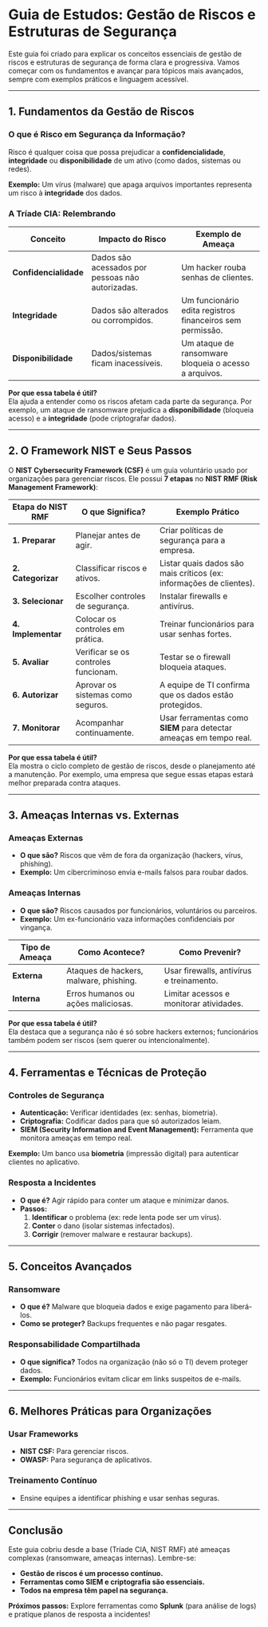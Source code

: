 # Guia de Estudos: Gestão de Riscos e Estruturas de Segurança  

Este guia foi criado para explicar os conceitos essenciais de gestão de riscos e estruturas de segurança de forma clara e progressiva. Vamos começar com os fundamentos e avançar para tópicos mais avançados, sempre com exemplos práticos e linguagem acessível.  

---

## 1. Fundamentos da Gestão de Riscos  

### O que é Risco em Segurança da Informação?  
Risco é qualquer coisa que possa prejudicar a **confidencialidade**, **integridade** ou **disponibilidade** de um ativo (como dados, sistemas ou redes).  

**Exemplo:** Um vírus (malware) que apaga arquivos importantes representa um risco à **integridade** dos dados.  

### A Tríade CIA: Relembrando  

| Conceito             | Impacto do Risco                            | Exemplo de Ameaça                                       |
|----------------------|---------------------------------------------|----------------------------------------------------------|
| **Confidencialidade**| Dados são acessados por pessoas não autorizadas. | Um hacker rouba senhas de clientes.                   |
| **Integridade**      | Dados são alterados ou corrompidos.         | Um funcionário edita registros financeiros sem permissão.|
| **Disponibilidade**  | Dados/sistemas ficam inacessíveis.          | Um ataque de ransomware bloqueia o acesso a arquivos.   |

**Por que essa tabela é útil?**  
Ela ajuda a entender como os riscos afetam cada parte da segurança. Por exemplo, um ataque de ransomware prejudica a **disponibilidade** (bloqueia acesso) e a **integridade** (pode criptografar dados).  

---

## 2. O Framework NIST e Seus Passos  

O **NIST Cybersecurity Framework (CSF)** é um guia voluntário usado por organizações para gerenciar riscos. Ele possui **7 etapas** no **NIST RMF (Risk Management Framework)**:  

| Etapa do NIST RMF | O que Significa?                       | Exemplo Prático                                               |
|-------------------|----------------------------------------|----------------------------------------------------------------|
| **1. Preparar**    | Planejar antes de agir.                | Criar políticas de segurança para a empresa.                   |
| **2. Categorizar** | Classificar riscos e ativos.           | Listar quais dados são mais críticos (ex: informações de clientes). |
| **3. Selecionar**  | Escolher controles de segurança.       | Instalar firewalls e antivírus.                                |
| **4. Implementar** | Colocar os controles em prática.       | Treinar funcionários para usar senhas fortes.                  |
| **5. Avaliar**     | Verificar se os controles funcionam.   | Testar se o firewall bloqueia ataques.                         |
| **6. Autorizar**   | Aprovar os sistemas como seguros.      | A equipe de TI confirma que os dados estão protegidos.         |
| **7. Monitorar**   | Acompanhar continuamente.              | Usar ferramentas como **SIEM** para detectar ameaças em tempo real. |

**Por que essa tabela é útil?**  
Ela mostra o ciclo completo de gestão de riscos, desde o planejamento até a manutenção. Por exemplo, uma empresa que segue essas etapas estará melhor preparada contra ataques.  

---

## 3. Ameaças Internas vs. Externas  

### Ameaças Externas  
- **O que são?** Riscos que vêm de fora da organização (hackers, vírus, phishing).  
- **Exemplo:** Um cibercriminoso envia e-mails falsos para roubar dados.  

### Ameaças Internas  
- **O que são?** Riscos causados por funcionários, voluntários ou parceiros.  
- **Exemplo:** Um ex-funcionário vaza informações confidenciais por vingança.  

| Tipo de Ameaça   | Como Acontece?                           | Como Prevenir?                                    |
|------------------|-------------------------------------------|---------------------------------------------------|
| **Externa**      | Ataques de hackers, malware, phishing.    | Usar firewalls, antivírus e treinamento.          |
| **Interna**      | Erros humanos ou ações maliciosas.        | Limitar acessos e monitorar atividades.           |

**Por que essa tabela é útil?**  
Ela destaca que a segurança não é só sobre hackers externos; funcionários também podem ser riscos (sem querer ou intencionalmente).  

---

## 4. Ferramentas e Técnicas de Proteção  

### Controles de Segurança  
- **Autenticação:** Verificar identidades (ex: senhas, biometria).  
- **Criptografia:** Codificar dados para que só autorizados leiam.  
- **SIEM (Security Information and Event Management):** Ferramenta que monitora ameaças em tempo real.  

**Exemplo:** Um banco usa **biometria** (impressão digital) para autenticar clientes no aplicativo.  

### Resposta a Incidentes  
- **O que é?** Agir rápido para conter um ataque e minimizar danos.  
- **Passos:**  
  1. **Identificar** o problema (ex: rede lenta pode ser um vírus).  
  2. **Conter** o dano (isolar sistemas infectados).  
  3. **Corrigir** (remover malware e restaurar backups).  

---

## 5. Conceitos Avançados  

### Ransomware  
- **O que é?** Malware que bloqueia dados e exige pagamento para liberá-los.  
- **Como se proteger?** Backups frequentes e não pagar resgates.  

### Responsabilidade Compartilhada  
- **O que significa?** Todos na organização (não só o TI) devem proteger dados.  
- **Exemplo:** Funcionários evitam clicar em links suspeitos de e-mails.  

---

## 6. Melhores Práticas para Organizações  

### Usar Frameworks  
- **NIST CSF:** Para gerenciar riscos.  
- **OWASP:** Para segurança de aplicativos.  

### Treinamento Contínuo  
- Ensine equipes a identificar phishing e usar senhas seguras.  

---

## Conclusão  

Este guia cobriu desde a base (Tríade CIA, NIST RMF) até ameaças complexas (ransomware, ameaças internas). Lembre-se:  
- **Gestão de riscos é um processo contínuo.**  
- **Ferramentas como SIEM e criptografia são essenciais.**  
- **Todos na empresa têm papel na segurança.**  

**Próximos passos:** Explore ferramentas como **Splunk** (para análise de logs) e pratique planos de resposta a incidentes!
